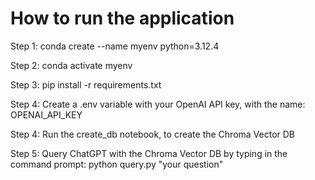 # How to run the application

Step 1: conda create --name myenv python=3.12.4

Step 2: conda activate myenv

Step 3: pip install -r requirements.txt

Step 4: Create a .env variable with your OpenAI API key, with the name: OPENAI_API_KEY

Step 4: Run the create_db notebook, to create the Chroma Vector DB

Step 5: Query ChatGPT with the Chroma Vector DB by typing in the command prompt: python query.py "your question"
